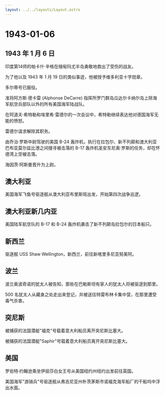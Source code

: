 ```yaml
---
layout: ../../layouts/Layout.astro
---
```


# 1943-01-06

## 1943 年 1 月 6 日

印度第14师的帕卡什·辛格在缅甸玛尤半岛勇敢地救出了受伤的战友。

为了他以及 1943 年 1 月 19 日的类似事迹，他被授予维多利亚十字勋章。

多尔蒂号已服役。

准将阿方斯·德卡雷 (Alphonse DeCarre)
指挥所罗门群岛瓜达尔卡纳尔岛上除海军航空兵部队以外的所有美国海军陆战队。

在阿道夫·希特勒和埃里希·雷德尔的一次会议中，希特勒继续表达他对德国海军无能的愤怒。

雷德尔请求解除其职务。

由乔治·罗斯中尉驾驶的美国 B-24
轰炸机，执行在拉包尔、新不列颠和澳大利亚巴布亚莫尔兹比港之间搜寻被击落的
B-17 轰炸机圣安东尼奥·罗斯的任务，却在怀德湾上空被击落。

海因茨·阿斯曼晋升为上尉。

## 澳大利亚

美国海军飞鱼号驱逐舰从澳大利亚布里斯班出发，开始第四次战争巡逻。

## 澳大利亚新几内亚

美国陆军航空队的 B-17 和 B-24 轰炸机袭击了新不列颠岛拉包尔的日本船只。

## 新西兰

驱逐舰 USS Shaw Wellington，新西兰，前往新喀里多尼亚努美阿。

## 波兰

波兰奥波奇诺的犹太人被告知，那些在巴勒斯坦有家人的犹太人将被驱逐到那里。

500
名犹太人从藏身之处走出来登记，并被送往特雷布林卡集中营，在那里遭受毒气杀害。

## 突尼斯

被捕获的法国潜艇"福克"号载着意大利船员离开突尼斯比塞大。

被捕获的法国潜艇"Saphir"号载着意大利船员离开突尼斯比塞大。

## 美国

罗伯特·约翰逊乘坐伊丽莎白女王号从美国纽约州纽约出发前往英国。

美国海军"游骑兵"号驱逐舰从弗吉尼亚州朴茨茅斯市诺福克海军船厂的干船坞中浮出水面。
